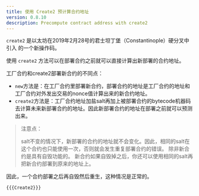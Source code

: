 ```yaml
---
title: 使用 Create2 预计算合约地址
version: 0.8.10
description: Precompute contract address with create2
---
```


`create2` 是以太坊在2019年2月28号的君士坦丁堡（Constantinople）硬分叉中引入 的一个新操作码。

使用 `create2` 方法可以在部署合约之前就可以直接计算出新部署的合约地址。

工厂合约和create2部署新合约的不同点：

- `new`方法是：在工厂合约里部署新合约，部署合约的地址是工厂合约的地址和工厂合约对外发出交易的nonce值计算出来的新合约地址。
- `create2`方法是：工厂合约地址加盐salt再加上被部署合约的bytecode机器码去计算未来新部署合约的地址。因此新部署合约的地址在部署之前就可以预测出来。

> 注意点：
> 
> salt不变的情况下，新部署的合约的地址就不会变化。因此，相同的salt在这个合约也只能使用一次，否则就会发生重复部署合约的错误。
> 除非新合约是具有自毁功能的。 新合约如果自毁掉之后，你还可以使用相同的salt再把新合约部署到原来的地址上。

因此，一个合约部署之后再自毁然后重生，这种情况是正常的。

```solidity
{{{Create2}}}
```
